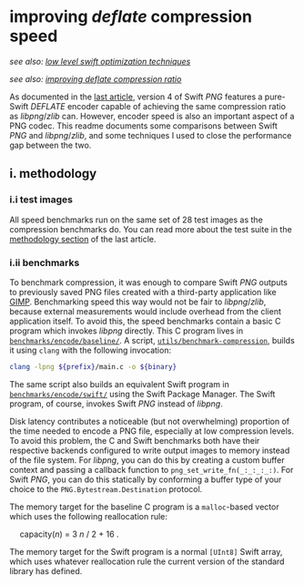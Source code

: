 # improving *deflate* compression speed

*see also:* [*low level swift optimization techniques*](low-level-swift-optimization.md)

*see also:* [*improving *deflate* compression ratio*](improving-deflate-compression-ratio.md)

As documented in the [last article](improving-deflate-compression-ratio.md), version 4 of Swift *PNG* features a pure-Swift *DEFLATE* encoder capable of achieving the same compression ratio as *libpng*/*zlib* can. However, encoder speed is also an important aspect of a PNG codec. This readme documents some comparisons between Swift *PNG* and *libpng*/*zlib*, and some techniques I used to close the performance gap between the two.

## i. methodology

### i.i test images 

All speed benchmarks run on the same set of 28 test images as the compression benchmarks do. You can read more about the test suite in the [methodology section](improving-deflate-compression-ratio.md#i-methodology) of the last article.

### i.ii benchmarks 

To benchmark compression, it was enough to compare Swift *PNG* outputs to previously saved PNG files created with a third-party application like [GIMP](https://www.gimp.org/). Benchmarking speed this way would not be fair to *libpng*/*zlib*, because external measurements would include overhead from the client application itself. To avoid this, the speed benchmarks contain a basic C program which invokes *libpng* directly. This C program lives in [`benchmarks/encode/baseline/`](../benchmarks/encode/baseline). A script, [`utils/benchmark-compression`](../utils/benchmark-compression), builds it using `clang` with the following invocation:

```bash 
clang -lpng ${prefix}/main.c -o ${binary}
```

The same script also builds an equivalent Swift program in [`benchmarks/encode/swift/`](../benchmarks/encode/swift) using the Swift Package Manager. The Swift program, of course, invokes Swift *PNG* instead of *libpng*.

Disk latency contributes a noticeable (but not overwhelming) proportion of the time needed to encode a PNG file, especially at low compression levels. To avoid this problem, the C and Swift benchmarks both have their respective backends configured to write output images to memory instead of the file system. For *libpng*, you can do this by creating a custom buffer context and passing a callback function to `png_set_write_fn(_:_:_:_:)`. For Swift *PNG*, you can do this statically by conforming a buffer type of your choice to the `PNG.Bytestream.Destination` protocol.

The memory target for the baseline C program is a `malloc`-based vector which uses the following reallocation rule:

&emsp; capacity(*n*) = 3 *n* / 2 + 16 .

The memory target for the Swift program is a normal `[UInt8]` Swift array, which uses whatever reallocation rule the current version of the standard library has defined.
